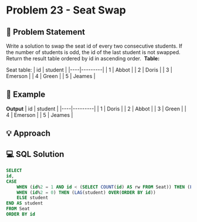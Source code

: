 # Problem 23 - Seat Swap

## 📄 Problem Statement
Write a solution to swap the seat id of every two consecutive students. If the number of students is odd, the id of the last student is not swapped.
Return the result table ordered by id in ascending order. 
**Table:** 

Seat table:
| id | student |
|----|---------|
| 1  | Abbot   |
| 2  | Doris   |
| 3  | Emerson |
| 4  | Green   |
| 5  | Jeames  |

## 🧪 Example

**Output**
| id | student |
|----|---------|
| 1  | Doris   |
| 2  | Abbot   |
| 3  | Green   |
| 4  | Emerson |
| 5  | Jeames  |

## 💡 Approach


## 💻 SQL Solution

```sql
SELECT 
id,
CASE
    WHEN (id%2 = 1 AND id < (SELECT COUNT(id) AS rw FROM Seat)) THEN (LEAD(student) OVER(ORDER BY id))
    WHEN (id%2 = 0) THEN (LAG(student) OVER(ORDER BY id))
    ELSE student
END AS student
FROM Seat
ORDER BY id
